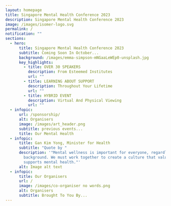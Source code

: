```yaml
---
layout: homepage
title: Singapore Mental Health Conference 2023
description: Singapore Mental Health Conference 2023
image: /images/isomer-logo.svg
permalink: /
notification: ""
sections:
  - hero:
      title: Singapore Mental Health Conference 2023
      subtitle: Coming Soon In October...
      background: /images/emma-simpson-mNGaaLeWEp0-unsplash.jpg
      key_highlights:
        - title: OVER 30 SPEAKERS
          description: From Esteemed Institutes
          url: ""
        - title: LEARNING ABOUT SUPPORT
          description: Throughout Your Lifetime
          url: ""
        - title: HYBRID EVENT
          description: Virtual And Physical Viewing
          url: ""
  - infopic:
      url: /sponsorship/
      alt: Organisers
      image: /images/art_header.png
      subtitle: previous events...
      title: Our Mental Health
  - infopic:
      title: Gan Kim Yong, Minister for Health
      subtitle: "Quote by "
      description: '"Mental wellness is important for everyone, regardless of age or
        background. We must work together to create a culture that values and
        supports mental health."'
      alt: Image alt text
  - infopic:
      title: Our Organisers
      url: /
      image: /images/co-organiser no words.png
      alt: Organisers
      subtitle: Brought To You By...
---
```

